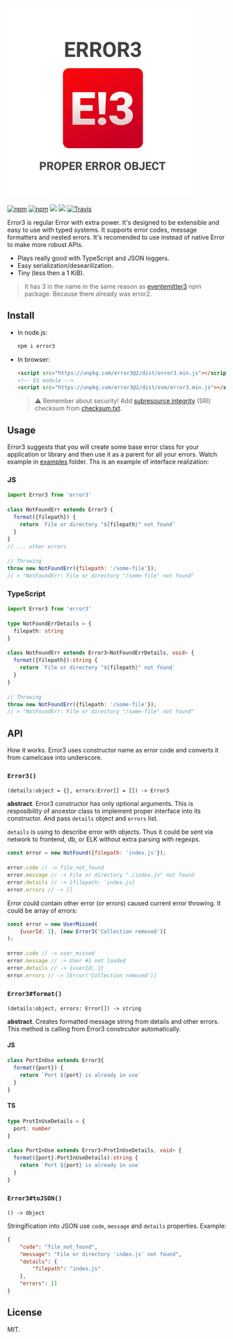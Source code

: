 ![Error3 Logo](docs/cover.png)

[![npm](https://img.shields.io/npm/v/error3.svg?style=flat-square)](https://npmjs.com/packages/error3)
[![npm](https://img.shields.io/npm/dw/error3.svg?style=flat-square)](https://npmjs.com/packages/error3)
![](https://img.shields.io/badge/size-0.9%20KiB-blue.svg?style=flat-square)
![](https://img.shields.io/badge/deps-0-blue.svg?style=flat-square)
[![Travis](https://img.shields.io/travis/rumkin/error3.svg?style=flat-square)](https://travis-ci.org/rumkin/error3)

Error3 is regular Error with extra power. It's designed to be extensible
and easy to use with typed systems. It supports error codes, message formatters
and nested errors. It's recomended to use instead of native Error to make
more robust APIs.

* Plays really good with TypeScript and JSON loggers.
* Easy serialization/desearilization.
* Tiny (less then a 1 KiB).

> It has 3 in the name in the same reason as [eventemitter3](https://npmjs.com/package/eventemitter3) npm package. Because there already was error2.

## Install

* In node.js:

  ```bash
  npm i error3
  ```
* In browser:
  ```html
  <script src="https://unpkg.com/error3@2/dist/error3.min.js"></script>
  <!-- ES module -->
  <script src="https://unpkg.com/error3@2/dist/esm/error3.min.js"></script>
  ```
  > ⚠️ Remember about security! Add [subresource integrity](https://developer.mozilla.org/en-US/docs/Web/Security/Subresource_Integrity) (SRI) checksum
  > from [checksum.txt](https://unpkg.com/error3@2/dist/checksum.txt).

## Usage

Error3 suggests that you will create some base error class for your application
or library and then use it as a parent for all your errors. Watch example in
[examples](examples) folder. Ths is an example of interface realization:

### JS
```javascript
import Error3 from 'error3'

class NotFoundErr extends Error3 {
  format({filepath}) {
    return `File or directory "${filepath}" not found`
  }
}
// ... other errors

// Throwing
throw new NotFoundErr({filepath: '/some-file'});
// > "NotFoundErr: File or directory "/some-file" not found"
```

### TypeScript

```typescript
import Error3 from 'error3'

type NotFoundErrDetails = {
  filepath: string
}

class NotFoundErr extends Error3<NotFoundErrDetails, void> {
  format({filepath}):string {
    return `File or directory "${filepath}" not found`
  }
}

// Throwing
throw new NotFoundErr({filepath: '/some-file'});
// > "NotFoundErr: File or directory "/some-file" not found"
```

## API

How it works. Error3 uses constructor name as error code and
converts it from camelcase into underscore.

### `Error3()`

```text
(details:object = {}, errors:Error[] = []) -> Error3
```

__abstract__. Error3 constructor has only optional arguments. This is resposibility of
ancestor class to implement proper interface into its constructor. And pass `details`
object and `errors` list.

`details` is using to describe error with objects. Thus it could be sent via network
to frontend, db, or ELK without extra parsing with regexps.

```javascript
const error = new NotFound({filepath: 'index.js'});

error.code // -> file_not_found
error.message // -> File or directory "./index.js" not found
error.details // -> {filepath: 'index.js}
error.errors // -> []
```

Error could contain other error (or errors) caused current error throwing.
It could be array of errors:

```javascript
const error = new UserMissed(
    {userId: 1}, [new Error3('Collection removed')]
);

error.code // -> user_missed
error.message // -> User #1 not loaded
error.details // -> {userId: 1}
error.errors // -> [Error('Collection removed')]
```

### `Error3#format()`
```
(details:object, errors: Error[]) -> string
```

__abstract__. Creates formatted message string from details and other errors.
This method is calling from Error3 constrcutor automatically.

#### JS
```javascript
class PortInUse extends Error3{
  format({port}) {
    return `Port ${port} is already in use`
  }
}
```

#### TS
```typescript
type ProtInUseDetails = {
  port: number
}

class PortInUse extends Error3<ProtInUseDetails, void> {
  format({port}:PortInUseDetails):string {
    return `Port ${port} is already in use`
  }
}
```

### `Error3#toJSON()`

```text
() -> Object
```

Stringification into JSON use `code`, `message` and `details` properties. Example:

```json
{
    "code": "file_not_found",
    "message": "File or directory 'index.js' not found",
    "details": {
        "filepath": "index.js"
    },
    "errors": []
}
```

## License

MIT.
